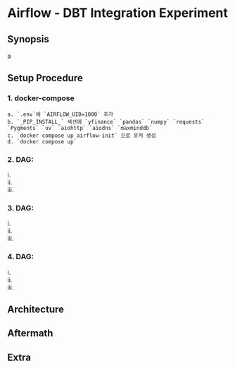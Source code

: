 # Airflow - DBT Integration Experiment
## Synopsis
a
## Setup Procedure
### 1. docker-compose
    a. `.env`에 `AIRFLOW_UID=1000` 추가
    b. `_PIP_INSTALL_` 섹션에 `yfinance` `pandas` `numpy` `requests` `Pygments` `uv` `aiohttp` `aiodns` `maxminddb`
    c. `docker compose up airflow-init` 으로 유저 생성
    d. `docker compose up`

### 2. DAG: 
i.</br>
ii.</br>
iii.</br>
### 3. DAG: 
i.</br>
ii.</br>
iii.</br>
### 4. DAG: 
i.</br>
ii.</br>
iii.</br>
## Architecture

## Aftermath

## Extra